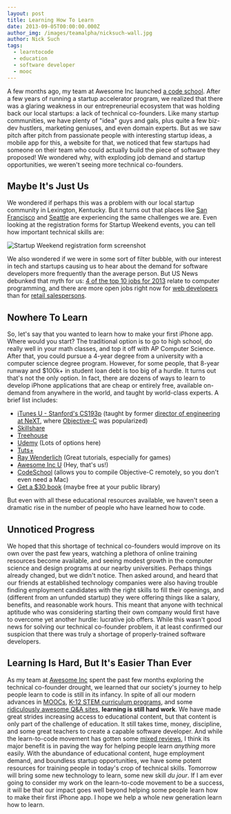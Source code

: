 ```yaml
---
layout: post
title: Learning How To Learn
date: 2013-09-05T00:00:00.000Z
author_img: /images/teamalpha/nicksuch-wall.jpg
author: Nick Such
tags:
  - learntocode
  - education
  - software developer
  - mooc
---
```

A few months ago, my team at Awesome Inc launched [a code school](http://awesomeincu.com/). After a few years of running a startup accelerator program, we realized that there was a glaring weakness in our entrepreneurial ecosystem that was holding back our local startups: a lack of technical co-founders. Like many startup communities, we have plenty of "idea" guys and gals, plus quite a few biz-dev hustlers, marketing geniuses, and even domain experts. But as we saw pitch after pitch from passionate people with interesting startup ideas, a mobile app for this, a website for that, we noticed that few startups had someone on their team who could actually build the piece of software they proposed! We wondered why, with exploding job demand and startup opportunities, we weren't seeing more technical co-founders.

<!--more-->

## Maybe It's Just Us

We wondered if perhaps this was a problem with our local startup community in Lexington, Kentucky. But it turns out that places like [San Francisco](http://software.intel.com/en-us/blogs/2013/06/05/high-demand-the-occupational-outlook-for-developers) and [Seattle](http://www.prweb.com/releases/2013/5/prweb10722164.htm) are experiencing the same challenges we are. Even looking at the registration forms for Startup Weekend events, you can tell how important technical skills are:

<img src="http://f.cl.ly/items/471Z11241r1e0J2u3h3n/Screen%20Shot%202013-09-05%20at%201.00.31%20PM.png" alt="Startup Weekend registration form screenshot" />

We also wondered if we were in some sort of filter bubble, with our interest in tech and startups causing us to hear about the demand for software developers more frequently than the average person. But US News debunked that myth for us: [4 of the top 10 jobs for 2013](http://money.usnews.com/careers/best-jobs/rankings/the-100-best-jobs?int=7acb53) relate to computer programming, and there are more open jobs right now for [web developers](http://money.usnews.com/money/careers/slideshows/7-occupations-with-the-highest-hiring-demand/4) than for [retail salespersons](http://money.usnews.com/money/careers/slideshows/7-occupations-with-the-highest-hiring-demand/8).

## Nowhere To Learn

So, let's say that you wanted to learn how to make your first iPhone app. Where would you start? The traditional option is to go to high school, do really well in your math classes, and top it off with AP Computer Science. After that, you could pursue a 4-year degree from a university with a computer science degree program. However, for some people, that 8-year runway and $100k+ in student loan debt is too big of a hurdle. It turns out that's not the only option. In fact, there are dozens of ways to learn to develop iPhone applications that are cheap or entirely free, available on-demand from anywhere in the world, and taught by world-class experts. A brief list includes:

* [iTunes U - Stanford's CS193p](https://itunes.apple.com/us/course/coding-together-developing/id593208016) (taught by former [director of engineering at NeXT](http://www.nextcomputers.org/NeXTfiles/Articles/NeXTWORLD/NeXTWORLD_Extra/93.06.07.J.J.NWE/93.06.07.J.J.NWExtra22.html), where [Objective-C](http://en.wikipedia.org/wiki/Objective-C) was popularized)
* [Skillshare](http://www.skillshare.com/classes/technology/Program-iPhone-Apps-Become-an-iPhone-Developer/461761892?via=search)
* [Treehouse](http://teamtreehouse.com/library/ios-development)
* [Udemy](https://www.udemy.com/courses/search/?q=iphone) (Lots of options here)
* [Tuts+](http://mobile.tutsplus.com/category/tutorials/iphone/)
* [Ray Wenderlich](http://www.raywenderlich.com/tutorials) (Great tutorials, especially for games)
* [Awesome Inc U](http://awesomeincu.com/) (Hey, that's us!)
* [CodeSchool](http://www.codeschool.com/courses/try-ios) (allows you to compile Objective-C remotely, so you don't even need a Mac)
* [Get a $30 book](http://www.amazon.com/iOS-Programming-Ranch-Edition-Guides/dp/0321942051/ref=dp_ob_title_bk) (maybe free at your public library)

But even with all these educational resources available, we haven't seen a dramatic rise in the number of people who have learned how to code.

## Unnoticed Progress

We hoped that this shortage of technical co-founders would improve on its own over the past few years, watching a plethora of online training resources become available, and seeing modest growth in the computer science and design programs at our nearby universities. Perhaps things already changed, but we didn't notice. Then asked around, and heard that our friends at established technology companies were also having trouble finding employment candidates with the right skills to fill their openings, and (different from an unfunded startup) they were offering things like a salary, benefits, and reasonable work hours. This meant that anyone with technical aptitude who was considering starting their own company would first have to overcome yet another hurdle: lucrative job offers. While this wasn't good news for solving our technical co-founder problem, it at least confirmed our suspicion that there was truly a shortage of properly-trained software developers.

## Learning Is Hard, But It's Easier Than Ever

As my team at [Awesome Inc](http://awesomeincu.com/) spent the past few months exploring the technical co-founder drought, we learned that our society's journey to help people learn to code is still in its infancy. In spite of all our modern advances in [MOOCs](https://www.coursera.org/), [K-12 STEM curriculum programs](http://alum.mit.edu/volunteering/VolunteerTools/K12Toolkit?destination=node/18117), and some [ridiculously awesome Q&A sites](http://stackoverflow.com/), **learning is still hard work**. We have made great strides increasing access to educational content, but that content is only part of the challenge of education. It still takes time, money, discipline, and some great teachers to create a capable software developer. And while the learn-to-code movement has gotten some [mixed reviews](http://www.slate.com/articles/technology/future_tense/2013/08/everybody_does_not_need_to_learn_to_code.html), I think its major benefit is in paving the way for helping people learn _anything_ more easily. With the abundance of educational content, huge employment demand, and boundless startup opportunities, we have some potent resources for training people in today's crop of technical skills. Tomorrow will bring some new technology to learn, some new skill _du jour_. If I am ever going to consider my work on the learn-to-code movement to be a success, it will be that our impact goes well beyond helping some people learn how to make their first iPhone app. I hope we help a whole new generation learn how to learn.
